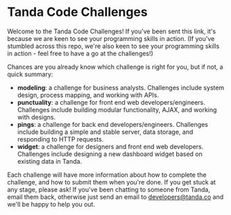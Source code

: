 Tanda Code Challenges
=================================

Welcome to the Tanda Code Challenges! If you've been sent this link, it's because we are keen to see your programming skills in action. (If you've stumbled across this repo, we're also keen to see your programming skills in action - feel free to have a go at the challenges!)

Chances are you already know which challenge is right for you, but if not, a quick summary:

- **modeling**: a challenge for business analysts. Challenges include system design, process mapping, and working with APIs.
- **punctuality**: a challenge for front end web developers/engineers. Challenges include building modular functionality, AJAX, and working with designs.
- **pings**: a challenge for back end developers/engineers. Challenges include building a simple and stable server, data storage, and responding to HTTP requests.
- **widget**: a challenge for designers and front end web developers. Challenges include designing a new dashboard widget based on existing data in Tanda.

Each challenge will have more information about how to complete the challenge, and how to submit them when you're done. If you get stuck at any stage, please ask! If you've been chatting to someone from Tanda, email them back, otherwise just send an email to developers@tanda.co and we'll be happy to help you out.